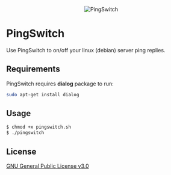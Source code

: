 <p align="center">
  <img src="https://ibb.co/iA0Q0V" alt="PingSwitch"/></br>
</p>

# PingSwitch

Use PingSwitch to on/off your linux (debian) server ping replies.

## Requirements

PingSwitch requires **dialog** package to run:

```bash
sudo apt-get install dialog
```

## Usage

```bash
$ chmod +x pingswitch.sh
$ ./pingswitch
```



## License
[GNU General Public License v3.0](https://choosealicense.com/licenses/gpl-3.0/)
